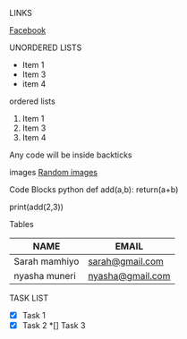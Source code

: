 LINKS

[Facebook](https://www.facebook.com)

UNORDERED LISTS

- Item 1
- Item 3
- item 4

ordered lists

1. Item 1
2. Item 3
3. Item 4

<p> Any code will be inside backticks <p/> 

images
[Random images](https://picsum.photo/200)

Code Blocks
python
def add(a,b):
    return(a+b)

print(add(2,3))

Tables

|NAME           |EMAIL             |
|-------------  |----------------- |
|Sarah mamhiyo  |sarah@gmail.com   |
|nyasha muneri  |nyasha@gmail.com  |

TASK LIST

*[x] Task 1
*[x] Task 2
*[] Task 3